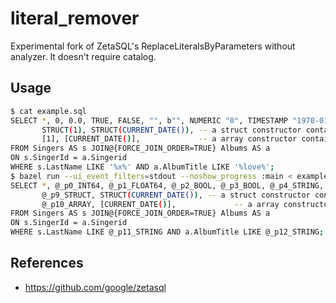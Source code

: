 # literal_remover

Experimental fork of ZetaSQL's ReplaceLiteralsByParameters without analyzer. It doesn't require catalog.

## Usage

```sh
$ cat example.sql
SELECT *, 0, 0.0, TRUE, FALSE, "", b"", NUMERIC "0", TIMESTAMP "1970-01-01T00:00:00Z", DATE "1970-01-01",
       STRUCT(1), STRUCT(CURRENT_DATE()), -- a struct constructor containing only literals is aliteral
       [1], [CURRENT_DATE()],             -- a array constructor containing only literals is a literal
FROM Singers AS s JOIN@{FORCE_JOIN_ORDER=TRUE} Albums AS a
ON s.SingerId = a.Singerid
WHERE s.LastName LIKE '%x%' AND a.AlbumTitle LIKE '%love%';
$ bazel run --ui_event_filters=stdout --noshow_progress :main < example.sql
SELECT *, @_p0_INT64, @_p1_FLOAT64, @_p2_BOOL, @_p3_BOOL, @_p4_STRING, @_p5_BYTES, @_p6_NUMERIC, @_p7_TIMESTAMP, @_p8_DATE,
       @_p9_STRUCT, STRUCT(CURRENT_DATE()), -- a struct constructor containing only literals is aliteral
       @_p10_ARRAY, [CURRENT_DATE()],             -- a array constructor containing only literals is a literal
FROM Singers AS s JOIN@{FORCE_JOIN_ORDER=TRUE} Albums AS a
ON s.SingerId = a.Singerid
WHERE s.LastName LIKE @_p11_STRING AND a.AlbumTitle LIKE @_p12_STRING;
```

## References

- https://github.com/google/zetasql
